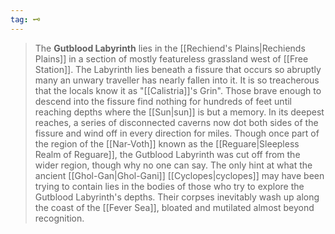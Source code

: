 ```yaml
---
tag: 🗝️
---
```

> The **Gutblood Labyrinth** lies in the [[Rechiend's Plains|Rechiends Plains]] in a section of mostly featureless grassland west of [[Free Station]]. The Labyrinth lies beneath a fissure that occurs so abruptly many an unwary traveller has nearly fallen into it. It is so treacherous that the locals know it as "[[Calistria]]'s Grin". Those brave enough to descend into the fissure find nothing for hundreds of feet until reaching depths where the [[Sun|sun]] is but a memory. In its deepest reaches, a series of disconnected caverns now dot both sides of the fissure and wind off in every direction for miles. Though once part of the region of the [[Nar-Voth]] known as the [[Reguare|Sleepless Realm of Reguare]], the Gutblood Labyrinth was cut off from the wider region, though why no one can say. The only hint at what the ancient [[Ghol-Gan|Ghol-Gani]] [[Cyclopes|cyclopes]] may have been trying to contain lies in the bodies of those who try to explore the Gutblood Labyrinth's depths. Their corpses inevitably wash up along the coast of the [[Fever Sea]], bloated and mutilated almost beyond recognition.








